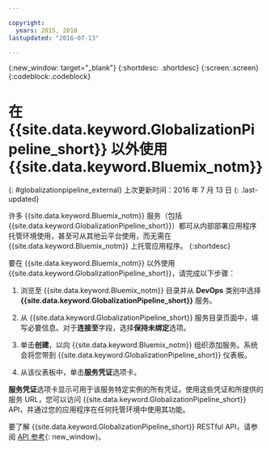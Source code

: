 ```yaml
---

copyright:
  years: 2015, 2018
lastupdated: "2016-07-13"

---
```


{:new_window: target="_blank"}
{:shortdesc: .shortdesc}
{:screen:.screen}
{:codeblock:.codeblock}

# 在 {{site.data.keyword.GlobalizationPipeline_short}} 以外使用 {{site.data.keyword.Bluemix_notm}}
{: #globalizationpipeline_external}
上次更新时间：2016 年 7 月 13 日
{: .last-updated}

许多 {{site.data.keyword.Bluemix_notm}} 服务（包括 {{site.data.keyword.GlobalizationPipeline_short}}）都可从内部部署应用程序托管环境使用，甚至可从其他云平台使用，而无需在 {{site.data.keyword.Bluemix_notm}} 上托管应用程序。
{:shortdesc}

要在 {{site.data.keyword.Bluemix_notm}} 以外使用 {{site.data.keyword.GlobalizationPipeline_short}}，请完成以下步骤：

1. 浏览至 {{site.data.keyword.Bluemix_notm}} 目录并从 **DevOps** 类别中选择 **{{site.data.keyword.GlobalizationPipeline_short}}** 服务。

2. 从 {{site.data.keyword.GlobalizationPipeline_short}} 服务目录页面中，填写必要信息。对于**连接至**字段，选择**保持未绑定**选项。

3. 单击**创建**，以向 {{site.data.keyword.Bluemix_notm}} 组织添加服务。系统会将您带到 {{site.data.keyword.GlobalizationPipeline_short}} 仪表板。

4. 从该仪表板中，单击**服务凭证**选项卡。  

**服务凭证**选项卡显示可用于该服务特定实例的所有凭证。使用这些凭证和所提供的服务 URL，您可以访问 {{site.data.keyword.GlobalizationPipeline_short}} API，并通过您的应用程序在任何托管环境中使用其功能。

要了解 {{site.data.keyword.GlobalizationPipeline_short}} RESTful API，请参阅 [API 参考](https://gp-rest.ng.bluemix.net/translate/swagger/index.html){: new_window}。
